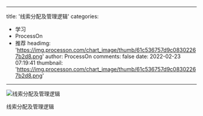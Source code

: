 
---
title: '线索分配及管理逻辑'
categories: 
 - 学习
 - ProcessOn
 - 推荐
headimg: 'https://img.processon.com/chart_image/thumb/61c536757d9c08302267b2d8.png'
author: ProcessOn
comments: false
date: 2022-02-23 07:19:41
thumbnail: 'https://img.processon.com/chart_image/thumb/61c536757d9c08302267b2d8.png'
---

<div>   
<img class="thumb" alt="线索分配及管理逻辑" src="https://img.processon.com/chart_image/thumb/61c536757d9c08302267b2d8.png" referrerpolicy="no-referrer">
<p>线索分配及管理逻辑</p>  
</div>
            